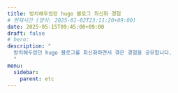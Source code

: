 ```yaml
---
title: 방치해두었던 hugo 블로그 최신화 경험
# 현재시간 (양식: 2025-01-02T23:11:20+09:00)
date: 2025-05-15T09:45:00+09:00
draft: false
# hero: 
description: "
  방치해두었던 hugo 블로그를 최신화하면서 겪은 경험을 공유합니다.
  "
menu:
  sidebar: 
    parent: etc
---
```


